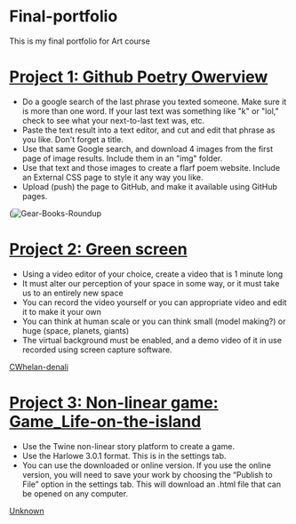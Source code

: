 # Final-portfolio
This is my final portfolio for Art course 

# [Project 1: Github Poetry Owerview](https://yuliya2002.github.io/Github_poetry/) 
* Do a google search of the last phrase you texted someone. Make sure it is more than one word. If your last text was something like "k" or "lol," check to see what your next-to-last text was, etc.
* Paste the text result into a text editor, and cut and edit that phrase as you like. Don't forget a title.
* Use that same Google search, and download 4 images from the first page of image results. Include them in an "img" folder.
* Use that text and those images to create a flarf poem website. Include an External CSS page to style it any way you like.
* Upload (push) the page to GitHub, and make it available using GitHub pages.

(![Gear-Books-Roundup](https://user-images.githubusercontent.com/77672295/117383982-91927c80-aea7-11eb-83a1-8273c03c1c55.jpg)


# [Project 2: Green screen](https://user-images.githubusercontent.com/77672295/117382568-6a867b80-aea4-11eb-902b-283979babfd3.mp4)
* Using a video editor of your choice, create a video that is 1 minute long
* It must alter our perception of your space in some way, or it must take us to an entirely new space
* You can record the video yourself or you can appropriate video and edit it to make it your own
* You can think at human scale or you can think small (model making?) or huge (space, planets, giants)
* The virtual background must be enabled, and a demo video of it in use recorded using screen capture software.

[CWhelan-denali](https://user-images.githubusercontent.com/77672295/117384054-b4249580-aea7-11eb-8f19-56de5011f631.jpg)


# [Project 3: Non-linear game: Game_Life-on-the-island](https://yuliya2002.github.io/game_Life-on-the-island/)
* Use the Twine non-linear story platform to create a game.
* Use the Harlowe 3.0.1 format. This is in the settings tab.
* You can use the downloaded or online version. If you use the online version, you will need to save your work by choosing the “Publish to File” option in the settings tab. This will download an .html file that can be opened on any computer.

[Unknown](https://user-images.githubusercontent.com/77672295/117384093-cacaec80-aea7-11eb-815c-84c17e8012d7.jpeg)
